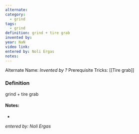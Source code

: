 ```yaml
---
alternate: 
category:
  - grind
tags:
  - grind
definition: grind + tire grab
invented by: 
year: NaN
video link: 
entered by: Noli Ergas
notes: 
---
```

Alternate Name: 
*Invented by ?*
Prerequisite Tricks: [[Tire grab]]

### Definition
grind + tire grab


#### Notes:
- 
*entered by: Noli Ergas*
